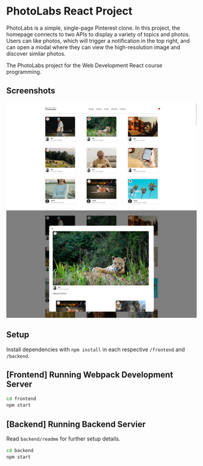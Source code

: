 # PhotoLabs React Project

PhotoLabs is a simple, single-page Pinterest clone. In this project, the homepage connects to two APIs to display a variety of topics and photos. Users can like photos, which will trigger a notification in the top right, and can open a modal where they can view the high-resolution image and discover similar photos.

The PhotoLabs project for the Web Development React course programming. 


## Screenshots
!["The main page on desktop."](https://github.com/UltraFerous/photolabs-starter/blob/main/docs/homepage.jpg)
!["The modal on desktop."](https://github.com/UltraFerous/photolabs-starter/blob/main/docs/modal.jpg)

## Setup

Install dependencies with `npm install` in each respective `/frontend` and `/backend`.

## [Frontend] Running Webpack Development Server

```sh
cd frontend
npm start
```

## [Backend] Running Backend Servier

Read `backend/readme` for further setup details.

```sh
cd backend
npm start
```
